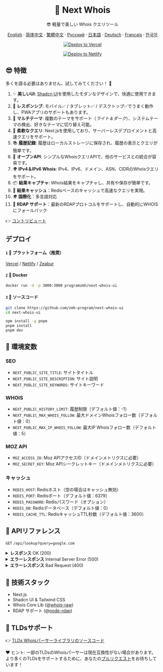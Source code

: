 <div align="center">

# 🧪 Next Whois

😎 軽量で美しい Whois クエリツール

[English](README.md) · [简体中文](README_CN.md) · [繁體中文](README_TW.md) · [Русский](README_RU.md) · [日本語](README_JP.md) · [Deutsch](README_DE.md) · [Français](README_FR.md) · [한국어](README_KR.md)

[![Deploy to Vercel](https://vercel.com/button)](https://vercel.com/import/project?template=https://github.com/zmh-program/next-whois-ui)

[![Deploy to Netlify](https://www.netlify.com/img/deploy/button.svg)](https://app.netlify.com/start/deploy?repository=https://github.com/zmh-program/next-whois-ui)

</div>

## 😎 特徴

多くを語る必要はありません、試してみてください！ 🥳

1. ✨ **美しいUI**: [Shadcn UI](https://ui.shadcn.com)を使用したモダンなデザインで、快適に使用できます。
2. 📱 **レスポンシブ**: モバイル✅ / タブレット✅ / デスクトップ✅でうまく動作し、PWAアプリのサポートもあります。
3. 🌈 **マルチテーマ**: 複数のテーマをサポート（*ライト＆ダーク*）、システムテーマの検出、好きなテーマに切り替え可能。
4. 🚀 **柔軟なクエリ**: Next.jsを使用しており、サーバーレスデプロイメントと高速クエリをサポート。
5. 📚 **履歴記録**: 履歴はローカルストレージに保存され、履歴の表示とクエリが簡単です。
6. 📡 **オープンAPI**: シンプルなWhoisクエリAPIで、他のサービスとの統合が容易です。
7. 🌍 **IPv4＆IPv6 Whois**: IPv4、IPv6、ドメイン、ASN、CIDRのWhoisクエリをサポート。
8. 📦 **結果キャプチャ**: Whois結果をキャプチャし、共有や保存が簡単です。
9. 📡 **結果キャッシュ**：Redisベースのキャッシュで高速なクエリを実現。
10. 🌍 **国際化**：多言語対応
11. 🚀 **RDAP サポート**：最新のRDAPプロトコルをサポートし、自動的にWHOISにフォールバック

👉 [コントリビュート](https://github.com/zmh-program/next-whois-ui/pulls)

## デプロイ

#### `1` 🚀 プラットフォーム（推奨）

[Vercel](https://vercel.com/import/project?template=https://github.com/zmh-program/next-whois-ui) / [Netlify](https://app.netlify.com/start/deploy?repository=https://github.com/zmh-program/next-whois-ui) / [Zeabur](https://zeabur.com/templates/UHCCCT)

#### `2` 🐳 Docker

```bash
docker run -d -p 3000:3000 programzmh/next-whois-ui
```

#### `3` 🔨 ソースコード

```bash
git clone https://github.com/zmh-program/next-whois-ui
cd next-whois-ui

npm install -g pnpm
pnpm install
pnpm dev
```

## 📏 環境変数

### SEO

- `NEXT_PUBLIC_SITE_TITLE`: サイトタイトル
- `NEXT_PUBLIC_SITE_DESCRIPTION`: サイト説明
- `NEXT_PUBLIC_SITE_KEYWORDS`: サイトキーワード

### WHOIS

- `NEXT_PUBLIC_HISTORY_LIMIT`: 履歴制限（デフォルト値：-1）
- `NEXT_PUBLIC_MAX_WHOIS_FOLLOW`: 最大ドメインWhoisフォロー数（デフォルト値：0）
- `NEXT_PUBLIC_MAX_IP_WHOIS_FOLLOW`: 最大IP Whoisフォロー数（デフォルト値：5）

### MOZ API

- `MOZ_ACCESS_ID`: Moz APIアクセスID（ドメインメトリクスに必要）
- `MOZ_SECRET_KEY`: Moz APIシークレットキー（ドメインメトリクスに必要）

### キャッシュ

- `REDIS_HOST`: Redisホスト（空の場合はキャッシュ無効）
- `REDIS_PORT`: Redisポート（デフォルト値：6379）
- `REDIS_PASSWORD`: Redisパスワード（オプション）
- `REDIS_DB`: Redisデータベース（デフォルト値：0）
- `REDIS_CACHE_TTL`: RedisキャッシュTTL秒数（デフォルト値：3600）

## 📝 APIリファレンス

`GET` `/api/lookup?query=google.com`

<details>
<summary><strong>レスポンス</strong> OK (200)</summary>

```json
{
  "time": 1.547,
  "status": true,
  "cached": false,
  "source": "rdap",
  "result": {
    "domain": "GOOGLE.COM",
    "registrar": "MarkMonitor Inc.",
    "registrarURL": "http://www.markmonitor.com",
    "ianaId": "292",
    "whoisServer": "whois.markmonitor.com",
    "updatedDate": "2019-09-09T15:39:04.000Z",
    "creationDate": "1997-09-15T04:00:00.000Z",
    "expirationDate": "2028-09-14T04:00:00.000Z",
    "status": [
      {
        "status": "clientDeleteProhibited",
        "url": "https://icann.org/epp#clientDeleteProhibited"
      },
      {
        "status": "clientTransferProhibited",
        "url": "https://icann.org/epp#clientTransferProhibited"
      },
      {
        "status": "clientUpdateProhibited",
        "url": "https://icann.org/epp#clientUpdateProhibited"
      },
      {
        "status": "serverDeleteProhibited",
        "url": "https://icann.org/epp#serverDeleteProhibited"
      },
      {
        "status": "serverTransferProhibited",
        "url": "https://icann.org/epp#serverTransferProhibited"
      },
      {
        "status": "serverUpdateProhibited",
        "url": "https://icann.org/epp#serverUpdateProhibited"
      }
    ],
    "nameServers": [
      "NS1.GOOGLE.COM",
      "NS2.GOOGLE.COM",
      "NS3.GOOGLE.COM",
      "NS4.GOOGLE.COM"
    ],
    "registrantOrganization": "Unknown",
    "registrantProvince": "Unknown",
    "registrantCountry": "Unknown",
    "registrantPhone": "+1 2086851750",
    "registrantEmail": "Unknown",
    "rawWhoisContent": "...",
    "rawRdapContent": "..."
  }
}
```

</details>

<details>
<summary><strong>エラーレスポンス</strong> Internal Server Error (500)</summary>

```json
{
  "time": 0.609,
  "status": false,
  "error": "No match for domain google.notfound (e.g. domain is not registered)"
}
```

</details>

<details>
<summary><strong>エラーレスポンス</strong> Bad Request (400)</summary>

```json
{
  "time": -1,
  "status": false,
  "error": "Query is required"
}
```

</details>

## 🧠 技術スタック

- Next.js
- Shadcn UI & Tailwind CSS
- Whois Core Lib (@[whois-raw](https://www.npmjs.com/package/whois-raw))
- RDAP サポート (@[node-rdap](https://www.npmjs.com/package/node-rdap))

## 💪 TLDsサポート

👉 [TLDs Whoisパーサーライブラリのソースコード](./src/lib/whois/lib.ts)

❤ ヒント: 一部のTLDsのWhoisパーサーは現在互換性がない場合があります。より多くのTLDsをサポートするために、あなたの[プルリクエスト](https://github.com/zmh-program/next-whois-ui/pulls)をお待ちしています！
